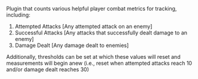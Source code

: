 Plugin that counts various helpful player combat metrics for tracking, including:

1. Attempted Attacks [Any attempted attack on an enemy]
2. Successful Attacks [Any attacks that successfully dealt damage to an enemy]
3. Damage Dealt [Any damage dealt to enemies]

Additionally, thresholds can be set at which these values will reset and measurements will begin anew (i.e., reset when attempted attacks reach 10 and/or damage dealt reaches 30)
